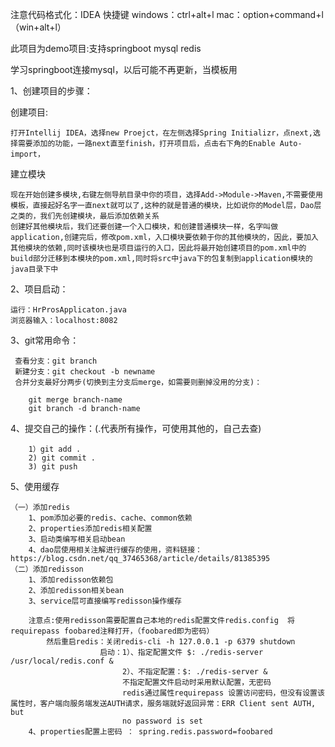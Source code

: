 注意代码格式化：IDEA
快捷键 windows：ctrl+alt+l   mac：option+command+l（win+alt+l）

此项目为demo项目:支持springboot mysql redis

学习springboot连接mysql，以后可能不再更新，当模板用

1、创建项目的步骤：

创建项目:
        
    打开Intellij IDEA，选择new Proejct，在左侧选择Spring Initializr，点next,选择需要添加的功能，一路next直至finish，打开项目后，点击右下角的Enable Auto-import，

建立模块

    现在开始创建多模块,右键左侧导航目录中你的项目，选择Add->Module->Maven,不需要使用模板，直接起好名字一直next就可以了,这种的就是普通的模块，比如说你的Model层，Dao层之类的，我们先创建模块，最后添加依赖关系
    创建好其他模块后，我们还要创建一个入口模块，和创建普通模块一样，名字叫做application,创建完后，修改pom.xml，入口模块要依赖于你的其他模块的，因此，要加入其他模块的依赖,同时该模块也是项目运行的入口，因此将最开始创建项目的pom.xml中的build部分迁移到本模块的pom.xml,同时将src中java下的包复制到application模块的java目录下中
2、项目启动：
    
    运行：HrProsApplicaton.java
    浏览器输入：localhost:8082


3、git常用命令：

     查看分支：git branch
     新建分支：git checkout -b newname
     合并分支最好分两步(切换到主分支后merge，如需要则删掉没用的分支)：
 
        git merge branch-name
        git branch -d branch-name

4、提交自己的操作：(.代表所有操作，可使用其他的，自己去查)

        1）git add .
        2) git commit .
        3) git push
  
  
5、使用缓存

    （一）添加redis
        1、pom添加必要的redis、cache、common依赖
        2、properties添加redis相关配置
        3、启动类编写相关启动bean
        4、dao层使用相关注解进行缓存的使用，资料链接：https://blog.csdn.net/qq_37465368/article/details/81385395
    （二）添加redisson
        1、添加redisson依赖包
        2、添加redisson相关bean
        3、service层可直接编写redisson操作缓存
        
        注意点:使用redisson需要配置自己本地的redis配置文件redis.config  将requirepass foobared注释打开，（foobared即为密码）
            然后重启redis：关闭redis-cli -h 127.0.0.1 -p 6379 shutdown
                        启动：1）、指定配置文件 $: ./redis-server /usr/local/redis.conf &
                             2）、不指定配置：$: ./redis-server &
                             不指定配置文件启动时采用默认配置，无密码
                             redis通过属性requirepass 设置访问密码，但没有设置该属性时，客户端向服务端发送AUTH请求，服务端就好返回异常：ERR Client sent AUTH, but
                             no password is set
        4、properties配置上密码 ： spring.redis.password=foobared 